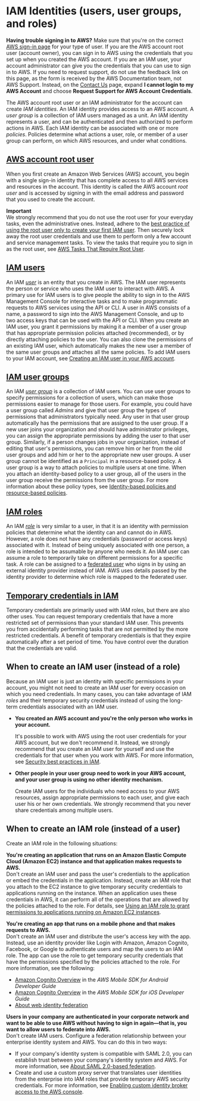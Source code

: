 # IAM Identities \(users, user groups, and roles\)<a name="id"></a>

**Having trouble signing in to AWS?** Make sure that you're on the correct [AWS sign\-in page](console.md) for your type of user\. If you are the AWS account root user \(account owner\), you can sign in to AWS using the credentials that you set up when you created the AWS account\. If you are an IAM user, your account administrator can give you the credentials that you can use to sign in to AWS\. If you need to request support, do not use the feedback link on this page, as the form is received by the AWS Documentation team, not AWS Support\. Instead, on the [Contact Us](http://aws.amazon.com/contact-us/) page, expand **I cannot login to my AWS Account** and choose **Request Support for AWS Account Credentials**\.

The AWS account root user or an IAM administrator for the account can create *IAM identities*\. An IAM identity provides access to an AWS account\. A *user group* is a collection of IAM users managed as a unit\. An IAM identity represents a user, and can be authenticated and then authorized to perform actions in AWS\. Each IAM identity can be associated with one or more *policies*\. Policies determine what actions a user, role, or member of a user group can perform, on which AWS resources, and under what conditions\.

## [AWS account root user](id_root-user.md)<a name="id_root"></a>

When you first create an Amazon Web Services \(AWS\) account, you begin with a single sign\-in identity that has complete access to all AWS services and resources in the account\. This identity is called the AWS account *root user* and is accessed by signing in with the email address and password that you used to create the account\.

**Important**  
We strongly recommend that you do not use the root user for your everyday tasks, even the administrative ones\. Instead, adhere to the [best practice of using the root user only to create your first IAM user](https://docs.aws.amazon.com/IAM/latest/UserGuide/best-practices.html#create-iam-users)\. Then securely lock away the root user credentials and use them to perform only a few account and service management tasks\. To view the tasks that require you to sign in as the root user, see [AWS Tasks That Require Root User](https://docs.aws.amazon.com/general/latest/gr/aws_tasks-that-require-root.html)\.

## [IAM users](id_users.md)<a name="id_iam-users"></a>

An IAM [*user*](id_users.md) is an entity that you create in AWS\. The IAM user represents the person or service who uses the IAM user to interact with AWS\. A primary use for IAM users is to give people the ability to sign in to the AWS Management Console for interactive tasks and to make programmatic requests to AWS services using the API or CLI\. A user in AWS consists of a name, a password to sign into the AWS Management Console, and up to two access keys that can be used with the API or CLI\. When you create an IAM user, you grant it permissions by making it a member of a user group that has appropriate permission policies attached \(recommended\), or by directly attaching policies to the user\. You can also clone the permissions of an existing IAM user, which automatically makes the new user a member of the same user groups and attaches all the same policies\. To add IAM users to your IAM account, see [Creating an IAM user in your AWS account](id_users_create.md)\.

## [IAM user groups](id_groups.md)<a name="id_iam-groups"></a>

An IAM [*user group*](id_groups.md) is a collection of IAM users\. You can use user groups to specify permissions for a collection of users, which can make those permissions easier to manage for those users\. For example, you could have a user group called *Admins* and give that user group the types of permissions that administrators typically need\. Any user in that user group automatically has the permissions that are assigned to the user group\. If a new user joins your organization and should have administrator privileges, you can assign the appropriate permissions by adding the user to that user group\. Similarly, if a person changes jobs in your organization, instead of editing that user's permissions, you can remove him or her from the old user groups and add him or her to the appropriate new user groups\. A user group cannot be identified as a `Principal` in a resource\-based policy\. A user group is a way to attach policies to multiple users at one time\. When you attach an identity\-based policy to a user group, all of the users in the user group receive the permissions from the user group\. For more information about these policy types, see [Identity\-based policies and resource\-based policies](access_policies_identity-vs-resource.md)\.

## [IAM roles](id_roles.md)<a name="id_iam-roles"></a>

An IAM [*role*](id_roles.md) is very similar to a user, in that it is an identity with permission policies that determine what the identity can and cannot do in AWS\. However, a role does not have any credentials \(password or access keys\) associated with it\. Instead of being uniquely associated with one person, a role is intended to be assumable by anyone who needs it\. An IAM user can assume a role to temporarily take on different permissions for a specific task\. A role can be assigned to a [federated user](id_roles_providers.md) who signs in by using an external identity provider instead of IAM\. AWS uses details passed by the identity provider to determine which role is mapped to the federated user\.

## [Temporary credentials in IAM](id_credentials_temp.md)<a name="id_temp-creds"></a>

Temporary credentials are primarily used with IAM roles, but there are also other uses\. You can request temporary credentials that have a more restricted set of permissions than your standard IAM user\. This prevents you from accidentally performing tasks that are not permitted by the more restricted credentials\. A benefit of temporary credentials is that they expire automatically after a set period of time\. You have control over the duration that the credentials are valid\.

## When to create an IAM user \(instead of a role\)<a name="id_which-to-choose"></a>

Because an IAM user is just an identity with specific permissions in your account, you might not need to create an IAM user for every occasion on which you need credentials\. In many cases, you can take advantage of IAM *roles* and their temporary security credentials instead of using the long\-term credentials associated with an IAM user\. 
+ **You created an AWS account and you're the only person who works in your account\.**

  It's possible to work with AWS using the root user credentials for your AWS account, but we don't recommend it\. Instead, we strongly recommend that you create an IAM user for yourself and use the credentials for that user when you work with AWS\. For more information, see [Security best practices in IAM](best-practices.md)\.
+ **Other people in your user group need to work in your AWS account, and your user group is using no other identity mechanism\.**

  Create IAM users for the individuals who need access to your AWS resources, assign appropriate permissions to each user, and give each user his or her own credentials\. We strongly recommend that you never share credentials among multiple users\. 

## When to create an IAM role \(instead of a user\)<a name="id_which-to-choose_role"></a>

Create an IAM role in the following situations:

**You're creating an application that runs on an Amazon Elastic Compute Cloud \(Amazon EC2\) instance and that application makes requests to AWS\.**  
Don't create an IAM user and pass the user's credentials to the application or embed the credentials in the application\. Instead, create an IAM role that you attach to the EC2 instance to give temporary security credentials to applications running on the instance\. When an application uses these credentials in AWS, it can perform all of the operations that are allowed by the policies attached to the role\. For details, see [Using an IAM role to grant permissions to applications running on Amazon EC2 instances](id_roles_use_switch-role-ec2.md)\.

**You're creating an app that runs on a mobile phone and that makes requests to AWS\.**  
Don't create an IAM user and distribute the user's access key with the app\. Instead, use an identity provider like Login with Amazon, Amazon Cognito, Facebook, or Google to authenticate users and map the users to an IAM role\. The app can use the role to get temporary security credentials that have the permissions specified by the policies attached to the role\. For more information, see the following:   
+ [Amazon Cognito Overview](https://docs.aws.amazon.com/mobile/sdkforandroid/developerguide/cognito-auth.html#d0e840) in the *AWS Mobile SDK for Android Developer Guide*
+ [Amazon Cognito Overview](https://docs.aws.amazon.com/mobile/sdkforios/developerguide/cognito-auth.html#d0e664) in the *AWS Mobile SDK for iOS Developer Guide*
+ [About web identity federation](id_roles_providers_oidc.md)

**Users in your company are authenticated in your corporate network and want to be able to use AWS without having to sign in again—that is, you want to allow users to federate into AWS\.**  
Don't create IAM users\. Configure a federation relationship between your enterprise identity system and AWS\. You can do this in two ways:   
+ If your company's identity system is compatible with SAML 2\.0, you can establish trust between your company's identity system and AWS\. For more information, see [About SAML 2\.0\-based federation](id_roles_providers_saml.md)\.
+ Create and use a custom proxy server that translates user identities from the enterprise into IAM roles that provide temporary AWS security credentials\. For more information, see [Enabling custom identity broker access to the AWS console](id_roles_providers_enable-console-custom-url.md)\.